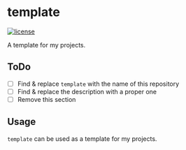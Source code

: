 # template

[![license](https://img.shields.io/github/license/brycked/template)](LICENSE.md)

A template for my projects.

## ToDo

- [ ] Find & replace `template` with the name of this repository
- [ ] Find & replace the description with a proper one
- [ ] Remove this section

## Usage

`template` can be used as a template for my projects.
